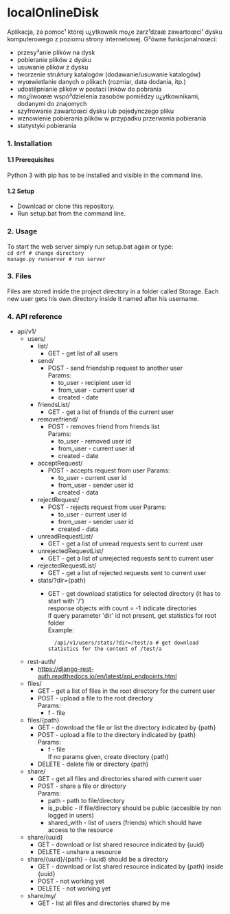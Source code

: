 # localOnlineDisk

Aplikacja, za pomoc¹ której u¿ytkownik mo¿e zarz¹dzaæ zawartoœci¹ dysku komputerowego z poziomu strony internetowej. G³ówne funkcjonalnoœci:

- przesy³anie plików na dysk
- pobieranie plików z dysku
- usuwanie plików z dysku
- tworzenie struktury katalogów (dodawanie/usuwanie katalogów)
- wyœwietlanie danych o plikach (rozmiar, data dodania, itp.)
- udostêpnianie plików w postaci linków do pobrania
- mo¿liwoœæ wspó³dzielenia zasobów pomiêdzy u¿ytkownikami, dodanymi do znajomych
- szyfrowanie zawartoœci dysku lub pojedynczego pliku
- wznowienie pobierania plików w przypadku przerwania pobierania
- statystyki pobierania

### 1. Installation
#### 1.1 Prerequisites
Python 3 with pip has to be installed and visible in the command line. 
#### 1.2 Setup
- Download or clone this repository.  
- Run setup.bat from the command line.

### 2. Usage
To start the web server simply run setup.bat again or type:  
`cd drf # change directory`  
`manage.py runserver # run server`

### 3. Files
Files are stored inside the project directory in a folder called Storage.
Each new user gets his own directory inside it named after his username.
### 4. API reference
* api/v1/
  * users/
    * list/
      * GET - get list of all users
    * send/
      * POST - send friendship request to another user  
        Params:
           * to_user - recipient user id
           * from_user - current user id
           * created - date
    * friendsList/
      * GET - get a list of friends of the current user
    * removefriend/
      * POST - removes friend from friends list  
        Params:
          * to_user - removed user id
          * from_user - current user id
          * created - date
    * acceptRequest/
      * POST - accepts request from user
        Params:
          * to_user - current user id
          * from_user - sender user id
          * created - data
     * rejectRequest/
       * POST - rejects request from user
         Params:
          * to_user - current user id
          * from_user - sender user id
          * created - data
     * unreadRequestList/
       * GET - get a list of unread requests sent to current user
     * unrejectedRequestList/
       * GET - get a list of unrejected requests sent to current user
     * rejectedRequestList/
       * GET - get a list of rejected requests sent to current user
     * stats/?dir={path}
       * GET - get download statistics for selected directory (it has to start with '/')  
               response objects with count = -1 indicate directories  
               if query parameter 'dir' id not present, get statistics for root folder  
               Example:  
               
               /api/v1/users/stats/?dir=/test/a # get download statistics for the content of /test/a 
  * rest-auth/  
    * https://django-rest-auth.readthedocs.io/en/latest/api_endpoints.html
  * files/
    * GET - get a list of files in the root directory for the current user  
    * POST - upload a file to the root directory  
      Params:
        * f - file
  * files/{path}
    * GET - download the file or list the directory indicated by {path} 
    * POST - upload a file to the directory indicated by {path}  
      Params:
        * f - file  
      If no params given, create directory {path}
    * DELETE - delete file or directory {path}
  * share/
    * GET - get all files and directories shared with current user  
    * POST - share a file or directory  
      Params:
        * path - path to file/directory
        * is_public - if file/directory should be public (accesible by non logged in users)
        * shared_with - list of users (friends) which should have access to the resource
  * share/{uuid}
    * GET - download or list shared resource indicated by {uuid}
    * DELETE - unshare a resource
  * share/{uuid}/{path} - {uuid} should be a directory
    * GET - download or list shared resource indicated by {path} inside {uuid}
    * POST - not working yet
    * DELETE - not working yet
  * share/my/
    * GET - list all files and directories shared by me
